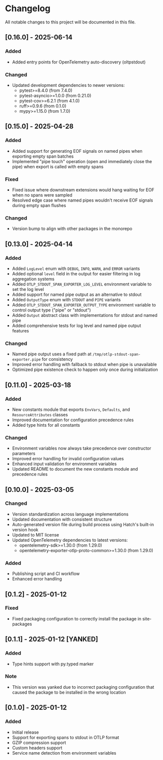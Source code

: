 # Changelog

All notable changes to this project will be documented in this file.

## [0.16.0] - 2025-06-14

### Added
- Added entry points for OpenTelemetry auto-discovery (oltpstdout)

### Changed
- Updated development dependencies to newer versions:
  - pytest>=8.4.0 (from 7.4.0)
  - pytest-asyncio>=1.0.0 (from 0.21.0)
  - pytest-cov>=6.2.1 (from 4.1.0)
  - ruff>=0.9.6 (from 0.1.0)
  - mypy>=1.15.0 (from 1.7.0)

## [0.15.0] - 2025-04-28

### Added
- Added support for generating EOF signals on named pipes when exporting empty span batches
- Implemented "pipe touch" operation (open and immediately close the pipe) when export is called with empty spans

### Fixed
- Fixed issue where downstream extensions would hang waiting for EOF when no spans were sampled
- Resolved edge case where named pipes wouldn't receive EOF signals during empty span flushes

### Changed
- Version bump to align with other packages in the monorepo

## [0.13.0] - 2025-04-14

### Added
- Added `LogLevel` enum with `DEBUG`, `INFO`, `WARN`, and `ERROR` variants
- Added optional `level` field in the output for easier filtering in log aggregation systems
- Added `OTLP_STDOUT_SPAN_EXPORTER_LOG_LEVEL` environment variable to set the log level
- Added support for named pipe output as an alternative to stdout
- Added `OutputType` enum with `STDOUT` and `PIPE` variants
- Added `OTLP_STDOUT_SPAN_EXPORTER_OUTPUT_TYPE` environment variable to control output type ("pipe" or "stdout")
- Added `Output` abstract class with implementations for stdout and named pipe
- Added comprehensive tests for log level and named pipe output features

### Changed
- Named pipe output uses a fixed path at `/tmp/otlp-stdout-span-exporter.pipe` for consistency
- Improved error handling with fallback to stdout when pipe is unavailable
- Optimized pipe existence check to happen only once during initialization

## [0.11.0] - 2025-03-18

### Added
- New constants module that exports `EnvVars`, `Defaults`, and `ResourceAttributes` classes
- Improved documentation for configuration precedence rules
- Added type hints for all constants

### Changed
- Environment variables now always take precedence over constructor parameters
- Improved error handling for invalid configuration values
- Enhanced input validation for environment variables
- Updated README to document the new constants module and precedence rules

## [0.10.0] - 2025-03-05

### Changed
- Version standardization across language implementations
- Updated documentation with consistent structure
- Auto-generated version file during build process using Hatch's built-in version hook
- Updated to MIT license
- Updated OpenTelemetry dependencies to latest versions:
  - opentelemetry-sdk>=1.30.0 (from 1.29.0)
  - opentelemetry-exporter-otlp-proto-common>=1.30.0 (from 1.29.0)

### Added
- Publishing script and CI workflow
- Enhanced error handling

## [0.1.2] - 2025-01-12

### Fixed
- Fixed packaging configuration to correctly install the package in site-packages

## [0.1.1] - 2025-01-12 [YANKED]

### Added
- Type hints support with py.typed marker

### Note
- This version was yanked due to incorrect packaging configuration that caused the package to be installed in the wrong location

## [0.1.0] - 2025-01-12

### Added
- Initial release
- Support for exporting spans to stdout in OTLP format
- GZIP compression support
- Custom headers support
- Service name detection from environment variables